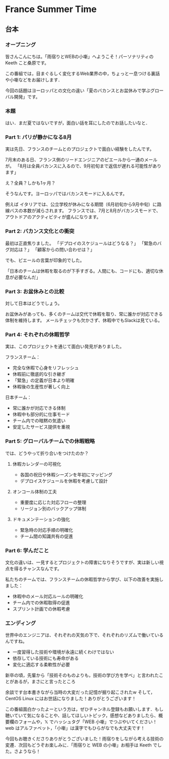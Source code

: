 # France Summer Time


## 台本

### オープニング
皆さんこんにちは。「雨宿りとWEBの小噺」へようこそ！パーソナリティの Keeth こと桑原です。

この番組では，目まぐるしく変化するWeb業界の中，ちょっと一息つける裏話や小噺などをお届けします．

今回の話題はヨーロッパとの文化の違い「夏のバカンスとお盆休みで学ぶグローバル開発」です。

### 本題

はい．まだ夏ではないですが，面白い話を耳にしたのでお話したいなと．

### Part 1: パリが静かになる8月

実は先日、フランスのチームとのプロジェクトで面白い経験をしたんです。

7月末のある日、フランス側のリードエンジニアのピエールから一通のメールが。
「8月は全員バカンスに入るので、9月初旬まで返信が遅れる可能性があります」

え？全員？しかも1ヶ月？

そうなんです。ヨーロッパではバカンスモードに入るんです。

例えば
イタリアでは、公立学校が休みになる期間（6月初旬から9月中旬）に路線バスの本数が減らされます。﻿
フランスでは、7月と8月がバカンスモードで、アウトドアのアクティビティが盛んになります。﻿

### Part 2: バカンス文化との衝突

最初は正直焦りました。
「デプロイのスケジュールはどうなる？」
「緊急のバグ対応は？」
「顧客からの問い合わせは？」

でも、ピエールの言葉が印象的でした。

「日本のチームは休暇を取るのが下手すぎる。人間にも、コードにも、適切な休息が必要なんだ」

### Part 3: お盆休みとの比較

対して日本はどうでしょう。

お盆休みがあっても、多くのチームは交代で休暇を取り、常に誰かが対応できる体制を維持します。
メールチェックも欠かさず、休暇中でもSlackは見ている。

### Part 4: それぞれの休暇哲学

実は、このプロジェクトを通じて面白い発見がありました。

フランスチーム：
- 完全な休暇で心身をリフレッシュ
- 休暇前に徹底的な引き継ぎ
- 「緊急」の定義が日本より明確
- 休暇後の生産性が著しく向上

日本チーム：
- 常に誰かが対応できる体制
- 休暇中も部分的に仕事モード
- チーム内での暗黙の気遣い
- 安定したサービス提供を重視

### Part 5: グローバルチームでの休暇戦略

では、どうやって折り合いをつけたのか？

1. 休暇カレンダーの可視化
   - 各国の祝日や休暇シーズンを年初にマッピング
   - デプロイスケジュールを休暇を考慮して設計

2. オンコール体制の工夫
   - 重要度に応じた対応フローの整理
   - リージョン別のバックアップ体制

3. ドキュメンテーションの強化
   - 緊急時の対応手順の明確化
   - チーム間の知識共有の促進

### Part 6: 学んだこと

文化の違いは、一見するとプロジェクトの障害になりそうですが、実は新しい視点を得るチャンスなんです。

私たちのチームでは、フランスチームの休暇哲学から学び、以下の改善を実施しました：
- 休暇中のメール対応ルールの明確化
- チーム内での休暇取得の促進
- スプリント計画での休暇考慮

### エンディング

世界中のエンジニアは、それぞれの天気の下で、それぞれのリズムで働いているんですね。

* 一度習得した技術や環境が永遠に続くわけではない
* 依存している技術にも寿命がある
* 変化に適応する柔軟性が必要

新卒の頃，先輩から「技術そのものよりも，技術の学び方を学べ」と言われたことがあるが，まさにと言ったところ

余談です台本書きながら当時の大変だった記憶が掘り起こされたw
そして，CentOS Linux にはお世話になりました！ありがとうございます！

この番組面白かったよーという方は，ぜひチャンネル登録もお願いします．もし聴いていて気になることや、話してほしいトピック，感想などありましたら、概要欄のフォームや，𝕏 でハッシュタグ「WEB 小噺」でつぶやいてください！web はアルファベット，「小噺」は漢字でもひらがなでも大丈夫です！

今回もお聴きくださりありがとうございました！雨宿りをしながら考える技術の変遷．次回もどうぞお楽しみに．「雨宿りと WEB の小噺」お相手は Keeth でした。さようなら！
